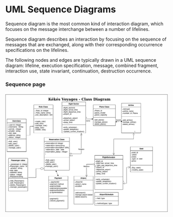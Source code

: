 # UML Sequence Diagrams

 Sequence diagram is the most common kind of interaction diagram, which focuses on the message interchange between a number of lifelines.

Sequence diagram describes an interaction by focusing on the sequence of messages that are exchanged, along with their corresponding occurrence specifications on the lifelines.

The following nodes and edges are typically drawn in a UML sequence diagram: lifeline, execution specification, message, combined fragment, interaction use, state invariant, continuation, destruction occurrence. 

### Sequence page

![ScreenShot](../Images/classdiagram.png)
 